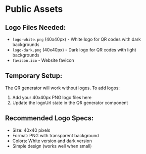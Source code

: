 # Public Assets

## Logo Files Needed:
- `logo-white.png` (40x40px) - White logo for QR codes with dark backgrounds
- `logo-dark.png` (40x40px) - Dark logo for QR codes with light backgrounds
- `favicon.ico` - Website favicon

## Temporary Setup:
The QR generator will work without logos. To add logos:
1. Add your 40x40px PNG logo files here
2. Update the logoUrl state in the QR generator component

## Recommended Logo Specs:
- Size: 40x40 pixels
- Format: PNG with transparent background
- Colors: White version and dark version
- Simple design (works well when small)